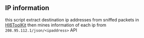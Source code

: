 ## IP information
this script extract destination ip addresses from sniffed packets in 
[HI6ToolKit](https://github.com/HI6Cypher/HI6ToolKit)
then mines information of each ip from ```208.95.112.1/json/<ipaddress>``` API